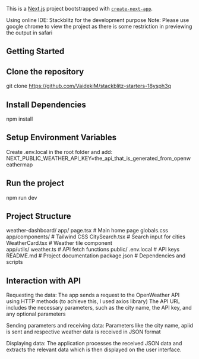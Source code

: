 This is a [Next.js](https://nextjs.org/) project bootstrapped with [`create-next-app`](https://github.com/vercel/next.js/tree/canary/packages/create-next-app).

Using online IDE: Stackblitz for the development purpose
Note: Please use google chrome to view the project as there is some restriction in previewing the output in safari

## Getting Started

## Clone the repository

git clone https://github.com/VaidekiM/stackblitz-starters-18ysph3q

## Install Dependencies

npm install

## Setup Environment Variables

Create .env.local in the root folder and add:
NEXT_PUBLIC_WEATHER_API_KEY=the_api_that_is_generated_from_openweathermap

## Run the project

npm run dev

## Project Structure

weather-dashboard/
app/
page.tsx # Main home page
globals.css
app/components/ # Tailwind CSS
CitySearch.tsx # Search input for cities
WeatherCard.tsx # Weather tile component  
 app/utils/
weather.ts # API fetch functions
public/
.env.local # API keys
README.md # Project documentation
package.json # Dependencies and scripts

## Interaction with API

Requesting the data:
The app sends a request to the OpenWeather API using HTTP methods (to achieve this, I used axios library)
The API URL includes the necessary parameters, such as the city name, the API key, and any optional parameters

Sending parameters and receiving data:
Parameters like the city name, apiid is sent and respective weather data is received in JSON format

Displaying data:
The application processes the received JSON data and extracts the relevant data which is then displayed on the user interface.
